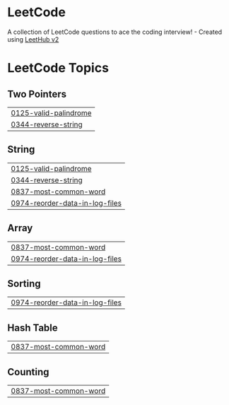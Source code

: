 # LeetCode
A collection of LeetCode questions to ace the coding interview! - Created using [LeetHub v2](https://github.com/arunbhardwaj/LeetHub-2.0)

<!---LeetCode Topics Start-->
# LeetCode Topics
## Two Pointers
|  |
| ------- |
| [0125-valid-palindrome](https://github.com/Chaewoon-kim/LeetCode/tree/master/0125-valid-palindrome) |
| [0344-reverse-string](https://github.com/Chaewoon-kim/LeetCode/tree/master/0344-reverse-string) |
## String
|  |
| ------- |
| [0125-valid-palindrome](https://github.com/Chaewoon-kim/LeetCode/tree/master/0125-valid-palindrome) |
| [0344-reverse-string](https://github.com/Chaewoon-kim/LeetCode/tree/master/0344-reverse-string) |
| [0837-most-common-word](https://github.com/Chaewoon-kim/LeetCode/tree/master/0837-most-common-word) |
| [0974-reorder-data-in-log-files](https://github.com/Chaewoon-kim/LeetCode/tree/master/0974-reorder-data-in-log-files) |
## Array
|  |
| ------- |
| [0837-most-common-word](https://github.com/Chaewoon-kim/LeetCode/tree/master/0837-most-common-word) |
| [0974-reorder-data-in-log-files](https://github.com/Chaewoon-kim/LeetCode/tree/master/0974-reorder-data-in-log-files) |
## Sorting
|  |
| ------- |
| [0974-reorder-data-in-log-files](https://github.com/Chaewoon-kim/LeetCode/tree/master/0974-reorder-data-in-log-files) |
## Hash Table
|  |
| ------- |
| [0837-most-common-word](https://github.com/Chaewoon-kim/LeetCode/tree/master/0837-most-common-word) |
## Counting
|  |
| ------- |
| [0837-most-common-word](https://github.com/Chaewoon-kim/LeetCode/tree/master/0837-most-common-word) |
<!---LeetCode Topics End-->